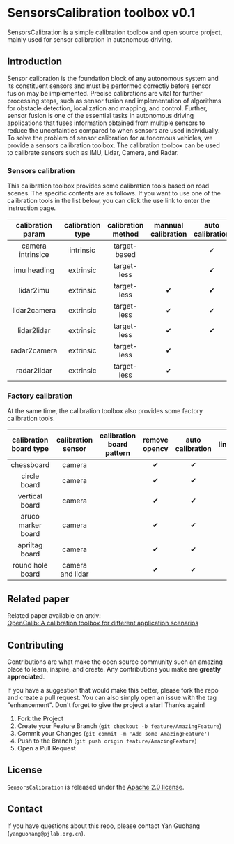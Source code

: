# SensorsCalibration toolbox v0.1

SensorsCalibration is a simple calibration toolbox and open source project, mainly used for sensor calibration in autonomous driving.

## Introduction

Sensor calibration is the foundation block of any autonomous system and its constituent sensors and must be performed correctly before sensor fusion may be implemented. Precise calibrations are vital for further processing steps, such as sensor fusion and implementation of algorithms for obstacle detection, localization and mapping, and control. Further, sensor fusion is one of the essential tasks in autonomous driving applications that fuses information obtained from multiple sensors to reduce the uncertainties compared to when sensors are used individually. To solve the problem of sensor calibration for autonomous vehicles, we provide a sensors calibration toolbox. The calibration toolbox can be used to calibrate sensors such as IMU, Lidar, Camera, and Radar.

### Sensors calibration
This calibration toolbox provides some calibration tools based on road scenes. The specific contents are as follows. If you want to use one of the calibration tools in the list below, you can click the use link to enter the instruction page. 

| calibration param |calibration type| calibration method | mannual calibration | auto calibration | usage |
| :--------------: |:--------------:| :------------: | :--------------: | :------------: | :------------: |
| camera intrinsice| intrinsic |  target-based  |             |  &#10004;  |[camera intrinsic](camera_intrinsic/README.md)|
| imu heading      | extrinsic |  target-less   |             |  &#10004;  ||
| lidar2imu        | extrinsic |  target-less   |   &#10004;  |  &#10004;  ||
| lidar2camera     | extrinsic |  target-less   |   &#10004;  |  &#10004;  ||
| lidar2lidar      | extrinsic |  target-less   |   &#10004;  |  &#10004;  ||
| radar2camera     | extrinsic |  target-less   |   &#10004;  |            ||
| radar2lidar      | extrinsic |  target-less   |   &#10004;  |            ||


### Factory calibration
At the same time, the calibration toolbox also provides some factory calibration tools. 

| calibration board type  | calibration sensor | calibration board pattern | remove opencv | auto calibration | link |
| :--------------: |:--------------:| :------------: | :--------------: | :------------: | :------------: |
| chessboard   | camera |    |       &#10004;      |  &#10004;       ||
| circle board      | camera |     |       &#10004;     |  &#10004;  ||
| vertical board        | camera |     |   &#10004;  |  &#10004;     || 
| aruco marker board     | camera |    |   &#10004;  |  &#10004;     ||
| apriltag board      | camera |     |   &#10004;  |  &#10004;       ||
| round hole board      | camera and lidar |  |   &#10004;  |      &#10004;      ||

## Related paper
Related paper available on arxiv:  
[OpenCalib: A calibration toolbox for different application scenarios](http://arxiv.org)

<!-- CONTRIBUTING -->
## Contributing

Contributions are what make the open source community such an amazing place to learn, inspire, and create. Any contributions you make are **greatly appreciated**.

If you have a suggestion that would make this better, please fork the repo and create a pull request. You can also simply open an issue with the tag "enhancement".
Don't forget to give the project a star! Thanks again!

1. Fork the Project
2. Create your Feature Branch (`git checkout -b feature/AmazingFeature`)
3. Commit your Changes (`git commit -m 'Add some AmazingFeature'`)
4. Push to the Branch (`git push origin feature/AmazingFeature`)
5. Open a Pull Request


<!-- LICENSE -->
## License

`SensorsCalibration` is released under the [Apache 2.0 license](LICENSE).


## Contact
If you have questions about this repo, please contact Yan Guohang (`yanguohang@pjlab.org.cn`).
